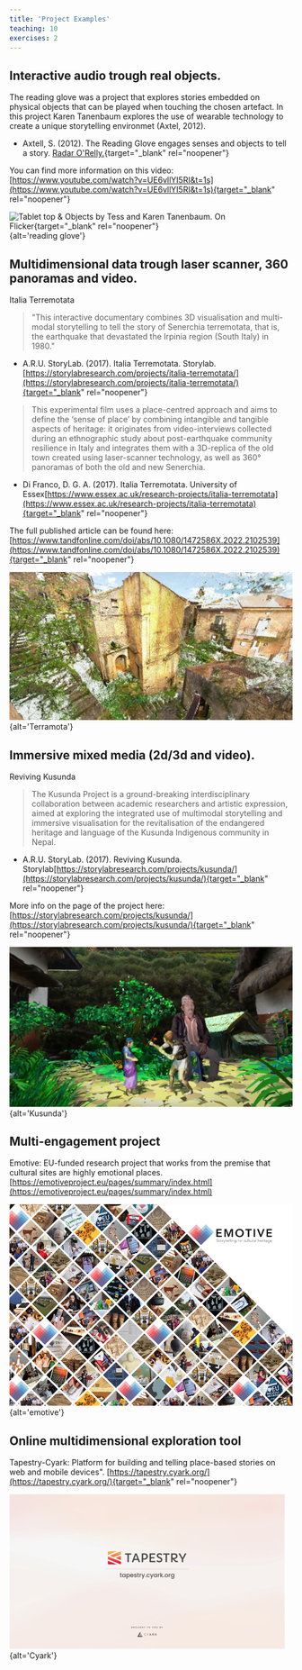 ```yaml
---
title: 'Project Examples'
teaching: 10
exercises: 2
---
```



## Interactive audio trough real objects.

The reading glove was a project that explores stories embedded on physical objects that can be played when touching the chosen artefact.
In this project Karen Tanenbaum explores the use of wearable technology to create a unique storytelling environmet (Axtel, 2012).

 - Axtell, S. (2012). The Reading Glove engages senses and objects to tell a story. [Radar O'Relly.](http://radar.oreilly.com/2012/03/reading-glove-sensors-reading-experience.html?utm_source=dlvr.it&utm_medium=tumblr&utm_campaign=Feed%3A%20oreilly%2Fradar%2Fatom%20%28O%27Reilly%20Radar%29){target="_blank" rel="noopener"}


You can find more information on this video:
[https://www.youtube.com/watch?v=UE6vllYI5RI&t=1s](https://www.youtube.com/watch?v=UE6vllYI5RI&t=1s){target="_blank" rel="noopener"}


![Tablet top & Objects by Tess and Karen Tanenbaum. [On Flicker](https://www.flickr.com/photos/jtanenbaum/sets/72157626471260917/with/5662869791/
){target="_blank" rel="noopener"}](fig/Fig_35_readingglove.PNG){alt='reading glove'}

 
## Multidimensional data trough laser scanner, 360 panoramas and video.

Italia Terremotata

> "This interactive documentary combines 3D visualisation and multi-modal storytelling to tell the story of Senerchia terremotata, that is, the earthquake that devastated the Irpinia region (South Italy) in 1980."

 - A.R.U. StoryLab. (2017). Italia Terremotata. Storylab.[https://storylabresearch.com/projects/italia-terremotata/](https://storylabresearch.com/projects/italia-terremotata/){target="_blank" rel="noopener"}

> This experimental film uses a place-centred approach and aims to define the ‘sense of place’ by combining intangible and tangible aspects of heritage: it originates from video-interviews collected during an ethnographic study about post-earthquake community resilience in Italy and integrates them with a 3D-replica of the old town created using laser-scanner technology, as well as 360° panoramas of both the old and new Senerchia.

 - Di Franco, D. G. A. (2017). Italia Terremotata. University of Essex[https://www.essex.ac.uk/research-projects/italia-terremotata](https://www.essex.ac.uk/research-projects/italia-terremotata){target="_blank" rel="noopener"}

The full published article can be found here: [https://www.tandfonline.com/doi/abs/10.1080/1472586X.2022.2102539](https://www.tandfonline.com/doi/abs/10.1080/1472586X.2022.2102539){target="_blank" rel="noopener"}

![Italia Terremotata by A.R.U. [StoryLab 2017](https://storylabresearch.com/projects/italia-terremotata/){target="_blank" rel="noopener"}](fig/Fig_36_storylabresearch_italia_terremotata3Dcloud_02.jpg){alt='Terramota'}

## Immersive mixed media (2d/3d and video).
Reviving Kusunda

> The Kusunda Project is a ground-breaking interdisciplinary collaboration between academic researchers and artistic expression, aimed at exploring the integrated use of multimodal storytelling and immersive visualisation for the revitalisation of the endangered heritage and language of the Kusunda Indigenous community in Nepal.

 - A.R.U. StoryLab. (2017). Reviving Kusunda. Storylab[https://storylabresearch.com/projects/kusunda/](https://storylabresearch.com/projects/kusunda/){target="_blank" rel="noopener"}

More info on the page of the project here: [https://storylabresearch.com/projects/kusunda/](https://storylabresearch.com/projects/kusunda/){target="_blank" rel="noopener"}

![[The Kusunda Project by A.R.U. StoryLab 2017](https://storylabresearch.com/projects/kusunda/){target="_blank" rel="noopener"}](fig/Fig_36bKusunda.jpg){alt='Kusunda'}

## Multi-engagement project

Emotive: EU-funded research project that works from the premise that cultural sites are highly emotional places.
[https://emotiveproject.eu/pages/summary/index.html](https://emotiveproject.eu/pages/summary/index.html) 
 
![Screenshot from [Emotive project booklet](https://emotiveproject.eu/wp-content/uploads/2019/10/EMOTIVE-booklet-2019-web.pdf)](fig/Fig_37_EMOTIVE-GRID-7-small-01-1000x710.png){alt='emotive'}


## Online multidimensional exploration tool

Tapestry-Cyark: Platform for building and telling place-based stories on web and mobile devices".
[https://tapestry.cyark.org/](https://tapestry.cyark.org/){target="_blank" rel="noopener"} 

![Screenshot [Tapestry Cyark](https://tapestry.cyark.org/ ){target="_blank" rel="noopener"}](fig/Fig_38_CyarkTapestry.png){alt='Cyark'}



